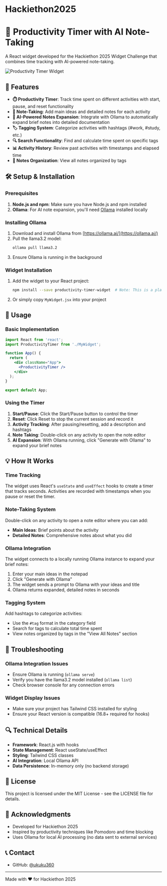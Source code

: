 # Hackiethon2025
# 🚀 Productivity Timer with AI Note-Taking

A React widget developed for the Hackiethon 2025 Widget Challenge that combines time tracking with AI-powered note-taking.

![Productivity Timer Widget](https://via.placeholder.com/800x400?text=Productivity+Timer+Widget)

## 🌟 Features

- **⏱️ Productivity Timer**: Track time spent on different activities with start, pause, and reset functionality
- **📝 Note-Taking**: Add main ideas and detailed notes for each activity
- **🤖 AI-Powered Notes Expansion**: Integrate with Ollama to automatically expand brief notes into detailed documentation
- **🏷️ Tagging System**: Categorize activities with hashtags (#work, #study, etc.)
- **🔍 Search Functionality**: Find and calculate time spent on specific tags
- **📊 Activity History**: Review past activities with timestamps and elapsed time
- **📂 Notes Organization**: View all notes organized by tags

## 🛠️ Setup & Installation

### Prerequisites

1. **Node.js and npm**: Make sure you have Node.js and npm installed
2. **Ollama**: For AI note expansion, you'll need [Ollama](https://ollama.ai/) installed locally

### Installing Ollama

1. Download and install Ollama from [https://ollama.ai/](https://ollama.ai/)
2. Pull the llama3.2 model:
   ```bash
   ollama pull llama3.2
   ```
3. Ensure Ollama is running in the background

### Widget Installation

1. Add the widget to your React project:
   ```bash
   npm install --save productivity-timer-widget  # Note: This is a placeholder, not an actual package
   ```
2. Or simply copy `MyWidget.jsx` into your project

## 🚀 Usage

### Basic Implementation

```jsx
import React from 'react';
import ProductivityTimer from './MyWidget';

function App() {
  return (
    <div className="App">
      <ProductivityTimer />
    </div>
  );
}

export default App;
```

### Using the Timer

1. **Start/Pause**: Click the Start/Pause button to control the timer
2. **Reset**: Click Reset to stop the current session and record it
3. **Activity Tracking**: After pausing/resetting, add a description and hashtags
4. **Note Taking**: Double-click on any activity to open the note editor
5. **AI Expansion**: With Ollama running, click "Generate with Ollama" to expand your brief notes

## 💡 How It Works

### Time Tracking

The widget uses React's `useState` and `useEffect` hooks to create a timer that tracks seconds. Activities are recorded with timestamps when you pause or reset the timer.

### Note-Taking System

Double-click on any activity to open a note editor where you can add:
- **Main Ideas**: Brief points about the activity
- **Detailed Notes**: Comprehensive notes about what you did

### Ollama Integration

The widget connects to a locally running Ollama instance to expand your brief notes:

1. Enter your main ideas in the notepad
2. Click "Generate with Ollama"
3. The widget sends a prompt to Ollama with your ideas and title
4. Ollama returns expanded, detailed notes in seconds

### Tagging System

Add hashtags to categorize activities:
- Use the `#tag` format in the category field
- Search for tags to calculate total time spent
- View notes organized by tags in the "View All Notes" section

## 🔧 Troubleshooting

### Ollama Integration Issues

- Ensure Ollama is running (`ollama serve`)
- Verify you have the llama3.2 model installed (`ollama list`)
- Check browser console for any connection errors

### Widget Display Issues

- Make sure your project has Tailwind CSS installed for styling
- Ensure your React version is compatible (16.8+ required for hooks)

## 🔍 Technical Details

- **Framework**: React.js with hooks
- **State Management**: React useState/useEffect
- **Styling**: Tailwind CSS classes
- **AI Integration**: Local Ollama API
- **Data Persistence**: In-memory only (no backend storage)

## 📄 License

This project is licensed under the MIT License - see the LICENSE file for details.

## 🙏 Acknowledgments

- Developed for Hackiethon 2025
- Inspired by productivity techniques like Pomodoro and time blocking
- Uses Ollama for local AI processing (no data sent to external services)

## 📞 Contact

- GitHub: [@ukuku360](https://github.com/ukuku360)

---

Made with ❤️ for Hackiethon 2025
